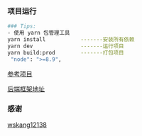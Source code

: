 ### 项目运行

```bash
### Tips:
- 使用 yarn 包管理工具
yarn install           -------安装所有依赖
yarn dev               -------运行项目
yarn build:prod        -------打包项目
 "node": ">=8.9",
```

[参考项目](https://github.com/wskang12138/healthyCommunityClient)

[后端框架地址](https://github.com/wskang12138/healthyCommunityEgg)


### 感谢
[wskang12138](https://github.com/wskang12138/)

